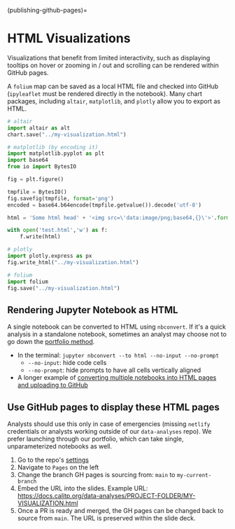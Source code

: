 (publishing-github-pages)=
# HTML Visualizations

Visualizations that benefit from limited interactivity, such as displaying tooltips on hover or zooming in / out and scrolling can be rendered within GitHub pages.

A `folium` map can be saved as a local HTML file and checked into GitHub (`ipyleaflet` must be rendered directly in the notebook). Many chart packages, including `altair`, `matplotlib`, and `plotly` allow you to export as HTML.

```python
# altair
import altair as alt
chart.save("../my-visualization.html")

# matplotlib (by encoding it)
import matplotlib.pyplot as plt
import base64
from io import BytesIO

fig = plt.figure()

tmpfile = BytesIO()
fig.savefig(tmpfile, format='png')
encoded = base64.b64encode(tmpfile.getvalue()).decode('utf-8')

html = 'Some html head' + '<img src=\'data:image/png;base64,{}\'>'.format(encoded) + 'Some more html'

with open('test.html','w') as f:
    f.write(html)

# plotly
import plotly.express as px
fig.write_html("../my-visualization.html")

# folium
import folium
fig.save("../my-visualization.html")
```

## Rendering Jupyter Notebook as HTML
A single notebook can be converted to HTML using `nbconvert`. If it's a quick analysis in a standalone notebook, sometimes an analyst may choose not to go down the [portfolio method](publishing-analytics-portfolio-site).

* In the terminal: `jupyter nbconvert --to html --no-input --no-prompt`
    * `--no-input`: hide code cells
    * `--no-prompt`: hide prompts to have all cells vertically aligned
* A longer example of [converting multiple notebooks into HTML pages and uploading to GitHub](https://github.com/cal-itp/data-analyses/blob/main/bus_service_increase/publish_single_report.py)


## Use GitHub pages to display these HTML pages

Analysts should use this only in case of emergencies (missing `netlify` credentials or analysts working outside of our `data-analyses` repo). We prefer launching through our portfolio, which can take single, unparameterized notebooks as well.

1. Go to the repo's [settings](https://github.com/cal-itp/data-analyses/settings)
1. Navigate to `Pages` on the left
1. Change the branch GH pages is sourcing from: `main` to `my-current-branch`
1. Embed the URL into the slides. Example URL: https://docs.calitp.org/data-analyses/PROJECT-FOLDER/MY-VISUALIZATION.html
1. Once a PR is ready and merged, the GH pages can be changed back to source from `main`. The URL is preserved within the slide deck.
